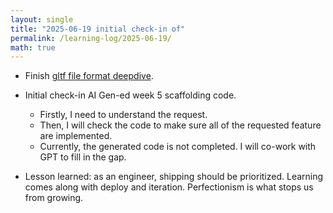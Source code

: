 ```yaml
---
layout: single
title: "2025-06-19 initial check-in of"
permalink: /learning-log/2025-06-19/
math: true
---
```


* Finish [gltf file format deepdive](https://www.youtube.com/watch?v=AQUtL_Y3NF8&ab_channel=JohnPile).

* Initial check-in AI Gen-ed week 5 scaffolding code.
  * Firstly, I need to understand the request.
  * Then, I will check the code to make sure all of the requested feature are implemented.
  * Currently, the generated code is not completed. I will co-work with GPT to fill in the gap.

* Lesson learned: as an engineer, shipping should be prioritized. Learning comes along with deploy and iteration. Perfectionism is what stops us from growing.